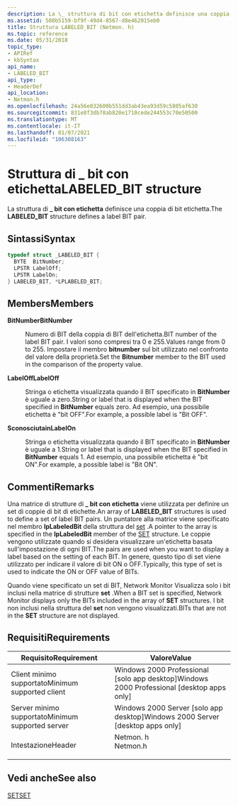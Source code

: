 ```yaml
---
description: La \_ struttura di bit con etichetta definisce una coppia di bit etichetta.
ms.assetid: 500b5159-bf9f-49d4-8567-d8e462015eb0
title: Struttura LABELED_BIT (Netmon. h)
ms.topic: reference
ms.date: 05/31/2018
topic_type:
- APIRef
- kbSyntax
api_name:
- LABELED_BIT
api_type:
- HeaderDef
api_location:
- Netmon.h
ms.openlocfilehash: 24a56e832600b551dd3ab43ea93d59c5805af630
ms.sourcegitcommit: 831e8f3db78ab820e1710cede244553c70e50500
ms.translationtype: MT
ms.contentlocale: it-IT
ms.lasthandoff: 01/07/2021
ms.locfileid: "106308163"
---
```

# <a name="labeled_bit-structure"></a><span data-ttu-id="b039d-103">Struttura di \_ bit con etichetta</span><span class="sxs-lookup"><span data-stu-id="b039d-103">LABELED\_BIT structure</span></span>

<span data-ttu-id="b039d-104">La struttura di **\_ bit con etichetta** definisce una coppia di bit etichetta.</span><span class="sxs-lookup"><span data-stu-id="b039d-104">The **LABELED\_BIT** structure defines a label BIT pair.</span></span>

## <a name="syntax"></a><span data-ttu-id="b039d-105">Sintassi</span><span class="sxs-lookup"><span data-stu-id="b039d-105">Syntax</span></span>


```C++
typedef struct _LABELED_BIT {
  BYTE  BitNumber;
  LPSTR LabelOff;
  LPSTR LabelOn;
} LABELED_BIT, *LPLABELED_BIT;
```



## <a name="members"></a><span data-ttu-id="b039d-106">Members</span><span class="sxs-lookup"><span data-stu-id="b039d-106">Members</span></span>

<dl> <dt>

<span data-ttu-id="b039d-107">**BitNumber**</span><span class="sxs-lookup"><span data-stu-id="b039d-107">**BitNumber**</span></span>
</dt> <dd>

<span data-ttu-id="b039d-108">Numero di BIT della coppia di BIT dell'etichetta.</span><span class="sxs-lookup"><span data-stu-id="b039d-108">BIT number of the label BIT pair.</span></span> <span data-ttu-id="b039d-109">I valori sono compresi tra 0 e 255.</span><span class="sxs-lookup"><span data-stu-id="b039d-109">Values range from 0 to 255.</span></span> <span data-ttu-id="b039d-110">Impostare il membro **bitnumber** sul bit utilizzato nel confronto del valore della proprietà.</span><span class="sxs-lookup"><span data-stu-id="b039d-110">Set the **Bitnumber** member to the BIT used in the comparison of the property value.</span></span>

</dd> <dt>

<span data-ttu-id="b039d-111">**LabelOff**</span><span class="sxs-lookup"><span data-stu-id="b039d-111">**LabelOff**</span></span>
</dt> <dd>

<span data-ttu-id="b039d-112">Stringa o etichetta visualizzata quando il BIT specificato in **BitNumber** è uguale a zero.</span><span class="sxs-lookup"><span data-stu-id="b039d-112">String or label that is displayed when the BIT specified in **BitNumber** equals zero.</span></span> <span data-ttu-id="b039d-113">Ad esempio, una possibile etichetta è "bit OFF".</span><span class="sxs-lookup"><span data-stu-id="b039d-113">For example, a possible label is "Bit OFF".</span></span>

</dd> <dt>

<span data-ttu-id="b039d-114">**Sconosciutain**</span><span class="sxs-lookup"><span data-stu-id="b039d-114">**LabelOn**</span></span>
</dt> <dd>

<span data-ttu-id="b039d-115">Stringa o etichetta visualizzata quando il BIT specificato in **BitNumber** è uguale a 1.</span><span class="sxs-lookup"><span data-stu-id="b039d-115">String or label that is displayed when the BIT specified in **BitNumber** equals 1.</span></span> <span data-ttu-id="b039d-116">Ad esempio, una possibile etichetta è "bit ON".</span><span class="sxs-lookup"><span data-stu-id="b039d-116">For example, a possible label is "Bit ON".</span></span>

</dd> </dl>

## <a name="remarks"></a><span data-ttu-id="b039d-117">Commenti</span><span class="sxs-lookup"><span data-stu-id="b039d-117">Remarks</span></span>

<span data-ttu-id="b039d-118">Una matrice di strutture di **\_ bit con etichetta** viene utilizzata per definire un set di coppie di bit di etichette.</span><span class="sxs-lookup"><span data-stu-id="b039d-118">An array of **LABELED\_BIT** structures is used to define a set of label BIT pairs.</span></span> <span data-ttu-id="b039d-119">Un puntatore alla matrice viene specificato nel membro **lpLabeledBit** della struttura del [set](set.md) .</span><span class="sxs-lookup"><span data-stu-id="b039d-119">A pointer to the array is specified in the **lpLabeledBit** member of the [SET](set.md) structure.</span></span> <span data-ttu-id="b039d-120">Le coppie vengono utilizzate quando si desidera visualizzare un'etichetta basata sull'impostazione di ogni BIT.</span><span class="sxs-lookup"><span data-stu-id="b039d-120">The pairs are used when you want to display a label based on the setting of each BIT.</span></span> <span data-ttu-id="b039d-121">In genere, questo tipo di set viene utilizzato per indicare il valore di bit ON o OFF.</span><span class="sxs-lookup"><span data-stu-id="b039d-121">Typically, this type of set is used to indicate the ON or OFF value of BITs.</span></span>

<span data-ttu-id="b039d-122">Quando viene specificato un set di BIT, Network Monitor Visualizza solo i bit inclusi nella matrice di strutture **set** .</span><span class="sxs-lookup"><span data-stu-id="b039d-122">When a BIT set is specified, Network Monitor displays only the BITs included in the array of **SET** structures.</span></span> <span data-ttu-id="b039d-123">I bit non inclusi nella struttura del **set** non vengono visualizzati.</span><span class="sxs-lookup"><span data-stu-id="b039d-123">BITs that are not in the **SET** structure are not displayed.</span></span>

## <a name="requirements"></a><span data-ttu-id="b039d-124">Requisiti</span><span class="sxs-lookup"><span data-stu-id="b039d-124">Requirements</span></span>



| <span data-ttu-id="b039d-125">Requisito</span><span class="sxs-lookup"><span data-stu-id="b039d-125">Requirement</span></span> | <span data-ttu-id="b039d-126">Valore</span><span class="sxs-lookup"><span data-stu-id="b039d-126">Value</span></span> |
|-------------------------------------|-------------------------------------------------------------------------------------|
| <span data-ttu-id="b039d-127">Client minimo supportato</span><span class="sxs-lookup"><span data-stu-id="b039d-127">Minimum supported client</span></span><br/> | <span data-ttu-id="b039d-128">Windows 2000 Professional \[solo app desktop\]</span><span class="sxs-lookup"><span data-stu-id="b039d-128">Windows 2000 Professional \[desktop apps only\]</span></span><br/>                          |
| <span data-ttu-id="b039d-129">Server minimo supportato</span><span class="sxs-lookup"><span data-stu-id="b039d-129">Minimum supported server</span></span><br/> | <span data-ttu-id="b039d-130">Windows 2000 Server \[solo app desktop\]</span><span class="sxs-lookup"><span data-stu-id="b039d-130">Windows 2000 Server \[desktop apps only\]</span></span><br/>                                |
| <span data-ttu-id="b039d-131">Intestazione</span><span class="sxs-lookup"><span data-stu-id="b039d-131">Header</span></span><br/>                   | <dl> <span data-ttu-id="b039d-132"><dt>Netmon. h</dt></span><span class="sxs-lookup"><span data-stu-id="b039d-132"><dt>Netmon.h</dt></span></span> </dl> |



## <a name="see-also"></a><span data-ttu-id="b039d-133">Vedi anche</span><span class="sxs-lookup"><span data-stu-id="b039d-133">See also</span></span>

<dl> <dt>

[<span data-ttu-id="b039d-134">SET</span><span class="sxs-lookup"><span data-stu-id="b039d-134">SET</span></span>](set.md)
</dt> </dl>

 

 




